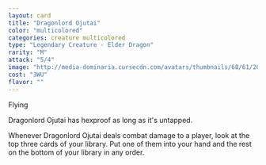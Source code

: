 ```yaml
---
layout: card
title: "Dragonlord Ojutai"
color: "multicolored"
categories: creature multicolored
type: "Legendary Creature - Elder Dragon"
rarity: "M"
attack: "5/4"
image: "http://media-dominaria.cursecdn.com/avatars/thumbnails/68/61/200/283/635612493875316882.png"
cost: "3WU"
flavor: ""
---
```


Flying

Dragonlord Ojutai has hexproof as long as it's untapped.

Whenever Dragonlord Ojutai deals combat damage to a player, look at the top three cards of your library.  Put one of them into your hand and the rest on the bottom of your library in any order.
